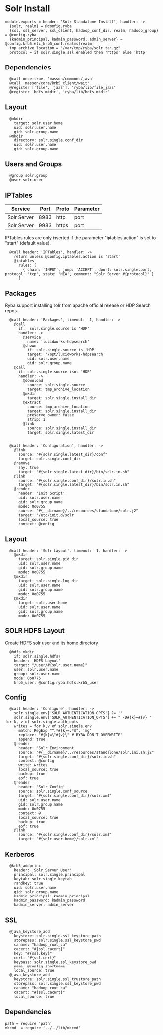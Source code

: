 
# Solr Install

    module.exports = header: 'Solr Standalone Install', handler: ->
      {solr, realm} = @config.ryba
      {ssl, ssl_server, ssl_client, hadoop_conf_dir, realm, hadoop_group} = @config.ryba
      {kadmin_principal, kadmin_password, admin_server} = @config.krb5.etc_krb5_conf.realms[realm]
      tmp_archive_location = "/var/tmp/ryba/solr.tar.gz"
      protocol = if solr.single.ssl.enabled then 'https' else 'http'

## Dependencies

      @call once:true, 'masson/commons/java'
      @call 'masson/core/krb5_client/wait'
      @register ['file', 'jaas'], 'ryba/lib/file_jaas'
      @register 'hdfs_mkdir', 'ryba/lib/hdfs_mkdir'

## Layout

      @mkdir
        target: solr.user.home
        uid: solr.user.name
        gid: solr.group.name
      @mkdir
        directory: solr.single.conf_dir
        uid: solr.user.name
        gid: solr.group.name

## Users and Groups

      @group solr.group
      @user solr.user

## IPTables

| Service      | Port  | Proto       | Parameter          |
|--------------|-------|-------------|--------------------|
| Solr Server  | 8983  | http        | port               |
| Solr Server  | 9983  | https       | port               |

IPTables rules are only inserted if the parameter "iptables.action" is set to
"start" (default value).

      @call header: 'IPTables', handler: ->
        return unless @config.iptables.action is 'start'
        @iptables
          rules: [
            { chain: 'INPUT', jump: 'ACCEPT', dport: solr.single.port, protocol: 'tcp', state: 'NEW', comment: "Solr Server #{protocol}" }
          ]

## Packages
Ryba support installing solr from apache official release or HDP Search repos.

      @call header: 'Packages', timeout: -1, handler: ->          
        @call 
          if:  solr.single.source is 'HDP'
          handler: ->
            @service
              name: 'lucidworks-hdpsearch'
            @chown
              if: solr.single.source is 'HDP'
              target: '/opt/lucidworks-hdpsearch'
              uid: solr.user.name
              gid: solr.group.name
        @call
          if: solr.single.source isnt 'HDP'
          handler: ->
            @download
              source: solr.single.source
              target: tmp_archive_location
            @mkdir 
              target: solr.single.install_dir
            @extract
              source: tmp_archive_location
              target: solr.single.install_dir
              preserve_owner: false
              strip: 1
            @link 
              source: solr.single.install_dir
              target: solr.single.latest_dir


      @call header: 'Configuration', handler: ->
        @link 
          source: "#{solr.single.latest_dir}/conf"
          target: solr.single.conf_dir
        @remove
          shy: true
          target: "#{solr.single.latest_dir}/bin/solr.in.sh"
        @link 
          source: "#{solr.single.conf_dir}/solr.in.sh"
          target: "#{solr.single.latest_dir}/bin/solr.in.sh"
        @render
          header: 'Init Script'
          uid: solr.user.name
          gid: solr.group.name
          mode: 0o0755
          source: "#{__dirname}/../resources/standalone/solr.j2"
          target: '/etc/init.d/solr'
          local_source: true
          context: @config


## Layout

      @call header: 'Solr Layout', timeout: -1, handler: ->
        @mkdir
          target: solr.single.pid_dir
          uid: solr.user.name
          gid: solr.group.name
          mode: 0o0755
        @mkdir
          target: solr.single.log_dir
          uid: solr.user.name
          gid: solr.group.name
          mode: 0o0755
        @mkdir
          target: solr.user.home
          uid: solr.user.name
          gid: solr.group.name
          mode: 0o0755


## SOLR HDFS Layout
Create HDFS solr user and its home directory

      @hdfs_mkdir
        if: solr.single.hdfs?
        header: 'HDFS Layout'
        target: "/user/#{solr.user.name}"
        user: solr.user.name
        group: solr.user.name
        mode: 0o0775
        krb5_user: @config.ryba.hdfs.krb5_user

## Config

      @call header: 'Configure', handler: ->
        solr.single.env['SOLR_AUTHENTICATION_OPTS'] ?= ''
        solr.single.env['SOLR_AUTHENTICATION_OPTS'] += " -D#{k}=#{v} "  for k, v of solr.single.auth_opts
        writes = for k,v of solr.single.env
          match: RegExp "^.*#{k}=.*$", 'mg'
          replace: "#{k}=\"#{v}\" # RYBA DON'T OVERWRITE"
          append: true
        @render
          header: 'Solr Environment'
          source: "#{__dirname}/../resources/standalone/solr.ini.sh.j2"
          target: "#{solr.single.conf_dir}/solr.in.sh"
          context: @config
          write: writes
          local_source: true
          backup: true
          eof: true
        @render
          header: 'Solr Config'
          source: solr.single.conf_source
          target: "#{solr.single.conf_dir}/solr.xml"
          uid: solr.user.name
          gid: solr.group.name
          mode: 0o0755
          context: @
          local_source: true
          backup: true
          eof: true
        @link
          source: "#{solr.single.conf_dir}/solr.xml"
          target: "#{solr.user.home}/solr.xml"

## Kerberos

      @krb5_addprinc
        header: 'Solr Server User'
        principal: solr.single.principal
        keytab: solr.single.keytab
        randkey: true
        uid: solr.user.name
        gid: solr.group.name
        kadmin_principal: kadmin_principal
        kadmin_password: kadmin_password
        kadmin_server: admin_server

## SSL

      @java_keystore_add
        keystore: solr.single.ssl_keystore_path
        storepass: solr.single.ssl_keystore_pwd
        caname: "hadoop_root_ca"
        cacert: "#{ssl.cacert}"
        key: "#{ssl.key}"
        cert: "#{ssl.cert}"
        keypass: solr.single.ssl_keystore_pwd
        name: @config.shortname
        local_source: true
      @java_keystore_add
        keystore: solr.single.ssl_trustore_path
        storepass: solr.single.ssl_keystore_pwd
        caname: "hadoop_root_ca"
        cacert: "#{ssl.cacert}"
        local_source: true

## Dependencies

    path = require 'path'
    mkcmd  = require '../../lib/mkcmd'
